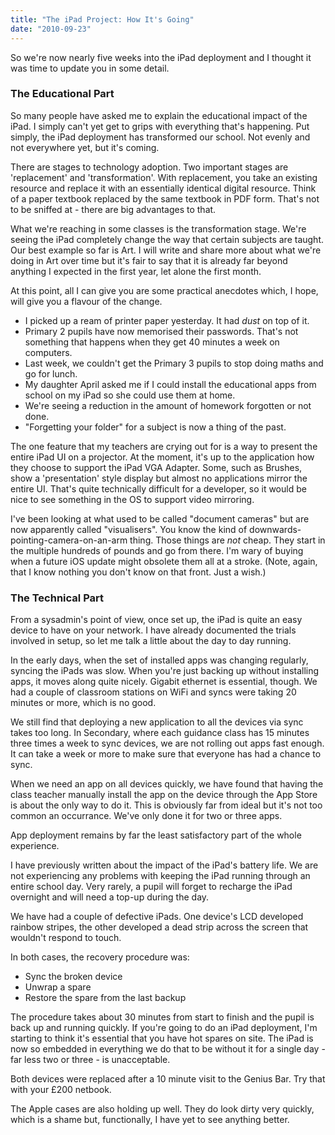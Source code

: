 ```yaml
---
title: "The iPad Project: How It's Going"
date: "2010-09-23"
---
```


So we're now nearly five weeks into the iPad deployment and I thought it was time to update you in some detail.

### The Educational Part

So many people have asked me to explain the educational impact of the iPad. I simply can't yet get to grips with everything that's happening. Put simply, the iPad deployment has transformed our school. Not evenly and not everywhere yet, but it's coming.

There are stages to technology adoption. Two important stages are 'replacement' and 'transformation'. With replacement, you take an existing resource and replace it with an essentially identical digital resource. Think of a paper textbook replaced by the same textbook in PDF form. That's not to be sniffed at - there are big advantages to that.

What we're reaching in some classes is the transformation stage. We're seeing the iPad completely change the way that certain subjects are taught. Our best example so far is Art. I will write and share more about what we're doing in Art over time but it's fair to say that it is already far beyond anything I expected in the first year, let alone the first month.

At this point, all I can give you are some practical anecdotes which, I hope, will give you a flavour of the change.

- I picked up a ream of printer paper yesterday. It had _dust_ on top of it.
- Primary 2 pupils have now memorised their passwords. That's not something that happens when they get 40 minutes a week on computers.
- Last week, we couldn't get the Primary 3 pupils to stop doing maths and go for lunch.
- My daughter April asked me if I could install the educational apps from school on my iPad so she could use them at home.
- We're seeing a reduction in the amount of homework forgotten or not done.
- "Forgetting your folder" for a subject is now a thing of the past.

The one feature that my teachers are crying out for is a way to present the entire iPad UI on a projector. At the moment, it's up to the application how they choose to support the iPad VGA Adapter. Some, such as Brushes, show a 'presentation' style display but almost no applications mirror the entire UI. That's quite technically difficult for a developer, so it would be nice to see something in the OS to support video mirroring.

I've been looking at what used to be called "document cameras" but are now apparently called "visualisers". You know the kind of downwards-pointing-camera-on-an-arm thing. Those things are _not_ cheap. They start in the multiple hundreds of pounds and go from there. I'm wary of buying when a future iOS update might obsolete them all at a stroke. (Note, again, that I know nothing you don't know on that front. Just a wish.)

### The Technical Part

From a sysadmin's point of view, once set up, the iPad is quite an easy device to have on your network. I have already documented the trials involved in setup, so let me talk a little about the day to day running.

In the early days, when the set of installed apps was changing regularly, syncing the iPads was slow. When you're just backing up without installing apps, it moves along quite nicely. Gigabit ethernet is essential, though. We had a couple of classroom stations on WiFi and syncs were taking 20 minutes or more, which is no good.

We still find that deploying a new application to all the devices via sync takes too long. In Secondary, where each guidance class has 15 minutes three times a week to sync devices, we are not rolling out apps fast enough. It can take a week or more to make sure that everyone has had a chance to sync.

When we need an app on all devices quickly, we have found that having the class teacher manually install the app on the device through the App Store is about the only way to do it. This is obviously far from ideal but it's not too common an occurrance. We've only done it for two or three apps.

App deployment remains by far the least satisfactory part of the whole experience.

I have previously written about the impact of the iPad's battery life. We are not experiencing any problems with keeping the iPad running through an entire school day. Very rarely, a pupil will forget to recharge the iPad overnight and will need a top-up during the day.

We have had a couple of defective iPads. One device's LCD developed rainbow stripes, the other developed a dead strip across the screen that wouldn't respond to touch.

In both cases, the recovery procedure was:

- Sync the broken device
- Unwrap a spare
- Restore the spare from the last backup

The procedure takes about 30 minutes from start to finish and the pupil is back up and running quickly. If you're going to do an iPad deployment, I'm starting to think it's essential that you have hot spares on site. The iPad is now so embedded in everything we do that to be without it for a single day - far less two or three - is unacceptable.

Both devices were replaced after a 10 minute visit to the Genius Bar. Try that with your £200 netbook.

The Apple cases are also holding up well. They do look dirty very quickly, which is a shame but, functionally, I have yet to see anything better.
